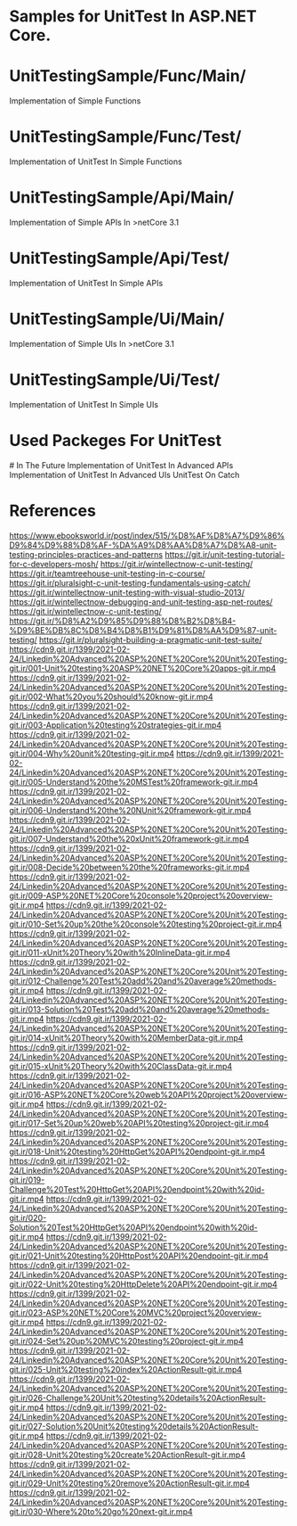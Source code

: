 # Samples for UnitTest In ASP.NET Core.
# UnitTestingSample/Func/Main/
Implementation of Simple Functions 
# UnitTestingSample/Func/Test/
Implementation of UnitTest In Simple Functions 
# UnitTestingSample/Api/Main/
Implementation of Simple APIs In >netCore 3.1
# UnitTestingSample/Api/Test/
Implementation of UnitTest In Simple APIs 
# UnitTestingSample/Ui/Main/
Implementation of Simple UIs In >netCore 3.1
# UnitTestingSample/Ui/Test/
Implementation of UnitTest In Simple UIs
# Used Packeges For UnitTest
<PackageReference Include="Moq" Version="4.16.1" />
<PackageReference Include="xunit" Version="2.4.0" />
<PackageReference Include="xunit.runner.visualstudio" Version="2.4.0" />
# In The Future
Implementation of UnitTest In Advanced APIs 
Implementation of UnitTest In Advanced UIs
UnitTest On Catch

# References
https://www.ebooksworld.ir/post/index/515/%D8%AF%D8%A7%D9%86%D9%84%D9%88%D8%AF-%DA%A9%D8%AA%D8%A7%D8%A8-unit-testing-principles-practices-and-patterns
https://git.ir/unit-testing-tutorial-for-c-developers-mosh/
https://git.ir/wintellectnow-c-unit-testing/
https://git.ir/teamtreehouse-unit-testing-in-c-course/
https://git.ir/pluralsight-c-unit-testing-fundamentals-using-catch/
https://git.ir/wintellectnow-unit-testing-with-visual-studio-2013/
https://git.ir/wintellectnow-debugging-and-unit-testing-asp-net-routes/
https://git.ir/wintellectnow-c-unit-testing/
https://git.ir/%D8%A2%D9%85%D9%88%D8%B2%D8%B4-%D9%BE%DB%8C%D8%B4%D8%B1%D9%81%D8%AA%D9%87-unit-testing/
https://git.ir/pluralsight-building-a-pragmatic-unit-test-suite/
https://cdn9.git.ir/1399/2021-02-24/Linkedin%20Advanced%20ASP%20NET%20Core%20Unit%20Testing-git.ir/001-Unit%20testing%20ASP%20NET%20Core%20apps-git.ir.mp4
https://cdn9.git.ir/1399/2021-02-24/Linkedin%20Advanced%20ASP%20NET%20Core%20Unit%20Testing-git.ir/002-What%20you%20should%20know-git.ir.mp4
https://cdn9.git.ir/1399/2021-02-24/Linkedin%20Advanced%20ASP%20NET%20Core%20Unit%20Testing-git.ir/003-Application%20testing%20strategies-git.ir.mp4
https://cdn9.git.ir/1399/2021-02-24/Linkedin%20Advanced%20ASP%20NET%20Core%20Unit%20Testing-git.ir/004-Why%20unit%20testing-git.ir.mp4
https://cdn9.git.ir/1399/2021-02-24/Linkedin%20Advanced%20ASP%20NET%20Core%20Unit%20Testing-git.ir/005-Understand%20the%20MSTest%20framework-git.ir.mp4
https://cdn9.git.ir/1399/2021-02-24/Linkedin%20Advanced%20ASP%20NET%20Core%20Unit%20Testing-git.ir/006-Understand%20the%20NUnit%20framework-git.ir.mp4
https://cdn9.git.ir/1399/2021-02-24/Linkedin%20Advanced%20ASP%20NET%20Core%20Unit%20Testing-git.ir/007-Understand%20the%20xUnit%20framework-git.ir.mp4
https://cdn9.git.ir/1399/2021-02-24/Linkedin%20Advanced%20ASP%20NET%20Core%20Unit%20Testing-git.ir/008-Decide%20between%20the%20frameworks-git.ir.mp4
https://cdn9.git.ir/1399/2021-02-24/Linkedin%20Advanced%20ASP%20NET%20Core%20Unit%20Testing-git.ir/009-ASP%20NET%20Core%20console%20project%20overview-git.ir.mp4
https://cdn9.git.ir/1399/2021-02-24/Linkedin%20Advanced%20ASP%20NET%20Core%20Unit%20Testing-git.ir/010-Set%20up%20the%20console%20testing%20project-git.ir.mp4
https://cdn9.git.ir/1399/2021-02-24/Linkedin%20Advanced%20ASP%20NET%20Core%20Unit%20Testing-git.ir/011-xUnit%20Theory%20with%20InlineData-git.ir.mp4
https://cdn9.git.ir/1399/2021-02-24/Linkedin%20Advanced%20ASP%20NET%20Core%20Unit%20Testing-git.ir/012-Challenge%20Test%20add%20and%20average%20methods-git.ir.mp4
https://cdn9.git.ir/1399/2021-02-24/Linkedin%20Advanced%20ASP%20NET%20Core%20Unit%20Testing-git.ir/013-Solution%20Test%20add%20and%20average%20methods-git.ir.mp4
https://cdn9.git.ir/1399/2021-02-24/Linkedin%20Advanced%20ASP%20NET%20Core%20Unit%20Testing-git.ir/014-xUnit%20Theory%20with%20MemberData-git.ir.mp4
https://cdn9.git.ir/1399/2021-02-24/Linkedin%20Advanced%20ASP%20NET%20Core%20Unit%20Testing-git.ir/015-xUnit%20Theory%20with%20ClassData-git.ir.mp4
https://cdn9.git.ir/1399/2021-02-24/Linkedin%20Advanced%20ASP%20NET%20Core%20Unit%20Testing-git.ir/016-ASP%20NET%20Core%20web%20API%20project%20overview-git.ir.mp4
https://cdn9.git.ir/1399/2021-02-24/Linkedin%20Advanced%20ASP%20NET%20Core%20Unit%20Testing-git.ir/017-Set%20up%20web%20API%20testing%20project-git.ir.mp4
https://cdn9.git.ir/1399/2021-02-24/Linkedin%20Advanced%20ASP%20NET%20Core%20Unit%20Testing-git.ir/018-Unit%20testing%20HttpGet%20API%20endpoint-git.ir.mp4
https://cdn9.git.ir/1399/2021-02-24/Linkedin%20Advanced%20ASP%20NET%20Core%20Unit%20Testing-git.ir/019-Challenge%20Test%20HttpGet%20API%20endpoint%20with%20id-git.ir.mp4
https://cdn9.git.ir/1399/2021-02-24/Linkedin%20Advanced%20ASP%20NET%20Core%20Unit%20Testing-git.ir/020-Solution%20Test%20HttpGet%20API%20endpoint%20with%20id-git.ir.mp4
https://cdn9.git.ir/1399/2021-02-24/Linkedin%20Advanced%20ASP%20NET%20Core%20Unit%20Testing-git.ir/021-Unit%20testing%20HttpPost%20API%20endpoint-git.ir.mp4
https://cdn9.git.ir/1399/2021-02-24/Linkedin%20Advanced%20ASP%20NET%20Core%20Unit%20Testing-git.ir/022-Unit%20testing%20HttpDelete%20API%20endpoint-git.ir.mp4
https://cdn9.git.ir/1399/2021-02-24/Linkedin%20Advanced%20ASP%20NET%20Core%20Unit%20Testing-git.ir/023-ASP%20NET%20Core%20MVC%20project%20overview-git.ir.mp4
https://cdn9.git.ir/1399/2021-02-24/Linkedin%20Advanced%20ASP%20NET%20Core%20Unit%20Testing-git.ir/024-Set%20up%20MVC%20testing%20project-git.ir.mp4
https://cdn9.git.ir/1399/2021-02-24/Linkedin%20Advanced%20ASP%20NET%20Core%20Unit%20Testing-git.ir/025-Unit%20testing%20index%20ActionResult-git.ir.mp4
https://cdn9.git.ir/1399/2021-02-24/Linkedin%20Advanced%20ASP%20NET%20Core%20Unit%20Testing-git.ir/026-Challenge%20Unit%20testing%20details%20ActionResult-git.ir.mp4
https://cdn9.git.ir/1399/2021-02-24/Linkedin%20Advanced%20ASP%20NET%20Core%20Unit%20Testing-git.ir/027-Solution%20Unit%20testing%20details%20ActionResult-git.ir.mp4
https://cdn9.git.ir/1399/2021-02-24/Linkedin%20Advanced%20ASP%20NET%20Core%20Unit%20Testing-git.ir/028-Unit%20testing%20create%20ActionResult-git.ir.mp4
https://cdn9.git.ir/1399/2021-02-24/Linkedin%20Advanced%20ASP%20NET%20Core%20Unit%20Testing-git.ir/029-Unit%20testing%20remove%20ActionResult-git.ir.mp4
https://cdn9.git.ir/1399/2021-02-24/Linkedin%20Advanced%20ASP%20NET%20Core%20Unit%20Testing-git.ir/030-Where%20to%20go%20next-git.ir.mp4
